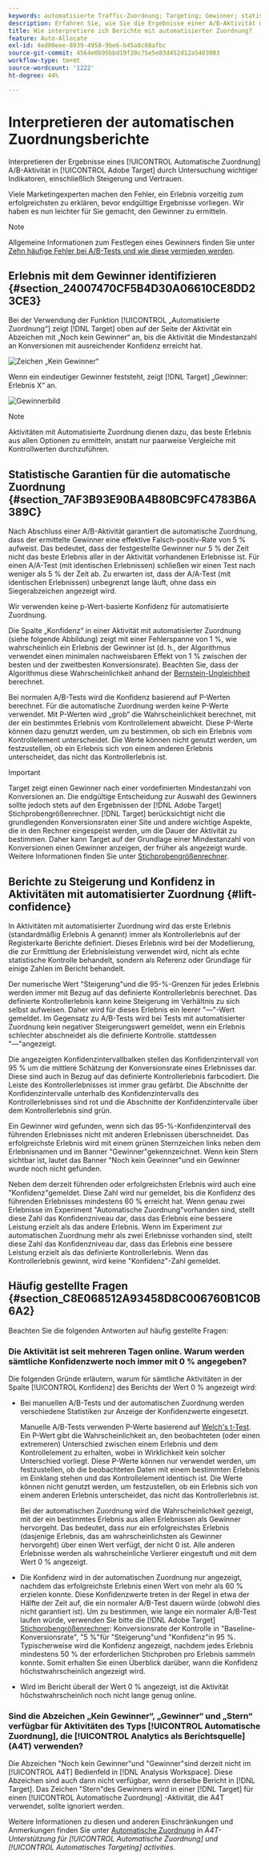 ```yaml
---
keywords: automatisierte Traffic-Zuordnung; Targeting; Gewinner; statistische Garantie; Konfidenz; Gewinner bestimmen; Steigerung; Konfidenz; Standard; Standarderlebnis; automatische Zuordnung; automatische Zuordnung
description: Erfahren Sie, wie Sie die Ergebnisse einer A/B-Aktivität mit automatisierter Zuordnung in Adobe interpretieren. [!DNL Target] durch Untersuchung wichtiger Indikatoren, einschließlich Steigerung und Vertrauen.
title: Wie interpretiere ich Berichte mit automatisierter Zuordnung?
feature: Auto-Allocate
exl-id: 4ed00eee-8939-4958-9be6-b45a8c08afbc
source-git-commit: 4564e0b95bbd19f20c75e5e83d452d12a5403083
workflow-type: tm+mt
source-wordcount: '1222'
ht-degree: 44%

---
```


# Interpretieren der automatischen Zuordnungsberichte

Interpretieren der Ergebnisse eines [!UICONTROL Automatische Zuordnung] A/B-Aktivität in [!UICONTROL Adobe Target] durch Untersuchung wichtiger Indikatoren, einschließlich Steigerung und Vertrauen.

Viele Marketingexperten machen den Fehler, ein Erlebnis vorzeitig zum erfolgreichsten zu erklären, bevor endgültige Ergebnisse vorliegen. Wir haben es nun leichter für Sie gemacht, den Gewinner zu ermitteln.

>[!NOTE]
>
>Allgemeine Informationen zum Festlegen eines Gewinners finden Sie unter [Zehn häufige Fehler bei A/B-Tests und wie diese vermieden werden](/help/main/c-activities/t-test-ab/common-ab-testing-pitfalls.md).

## Erlebnis mit dem Gewinner identifizieren {#section_24007470CF5B4D30A06610CE8DD23CE3}

Bei der Verwendung der Funktion [!UICONTROL „Automatisierte Zuordnung“] zeigt [!DNL Target] oben auf der Seite der Aktivität ein Abzeichen mit „Noch kein Gewinner“ an, bis die Aktivität die Mindestanzahl an Konversionen mit ausreichender Konfidenz erreicht hat.

![Zeichen „Kein Gewinner“](/help/main/c-activities/automated-traffic-allocation/assets/no-winner.png)

Wenn ein eindeutiger Gewinner feststeht, zeigt [!DNL Target] „Gewinner: Erlebnis X“ an.

![Gewinnerbild](assets/winner.png)

>[!NOTE]
>
>Aktivitäten mit Automatisierte Zuordnung dienen dazu, das beste Erlebnis aus allen Optionen zu ermitteln, anstatt nur paarweise Vergleiche mit Kontrollwerten durchzuführen.

## Statistische Garantien für die automatische Zuordnung {#section_7AF3B93E90BA4B80BC9FC4783B6A389C}

Nach Abschluss einer A/B-Aktivität garantiert die automatische Zuordnung, dass der ermittelte Gewinner eine effektive Falsch-positiv-Rate von 5 % aufweist. Das bedeutet, dass der festgestellte Gewinner nur 5 % der Zeit nicht das beste Erlebnis aller in der Aktivität vorhandenen Erlebnisse ist. Für einen A/A-Test (mit identischen Erlebnissen) schließen wir einen Test nach weniger als 5 % der Zeit ab. Zu erwarten ist, dass der A/A-Test (mit identischen Erlebnissen) unbegrenzt lange läuft, ohne dass ein Siegerabzeichen angezeigt wird.

Wir verwenden keine p-Wert-basierte Konfidenz für automatisierte Zuordnung.

Die Spalte „Konfidenz“ in einer Aktivität mit automatisierter Zuordnung (siehe folgende Abbildung) zeigt mit einer Fehlerspanne von 1 %, wie wahrscheinlich ein Erlebnis der Gewinner ist (d. h., der Algorithmus verwendet einen minimalen nachweisbaren Effekt von 1 % zwischen der besten und der zweitbesten Konversionsrate). Beachten Sie, dass der Algorithmus diese Wahrscheinlichkeit anhand der [Bernstein-Ungleichheit](https://en.wikipedia.org/wiki/Bernstein_inequalities_%28probability_theory%29) berechnet.

Bei normalen A/B-Tests wird die Konfidenz basierend auf P-Werten berechnet. Für die automatische Zuordnung werden keine P-Werte verwendet. Mit P-Werten wird „grob“ die Wahrscheinlichkeit berechnet, mit der ein bestimmtes Erlebnis vom Kontrollelement abweicht. Diese P-Werte können dazu genutzt werden, um zu bestimmen, ob sich ein Erlebnis vom Kontrollelement unterscheidet. Die Werte können nicht genutzt werden, um festzustellen, ob ein Erlebnis sich von einem anderen Erlebnis unterscheidet, das nicht das Kontrollerlebnis ist.

>[!IMPORTANT]
>
>Target zeigt einen Gewinner nach einer vordefinierten Mindestanzahl von Konversionen an. Die endgültige Entscheidung zur Auswahl des Gewinners sollte jedoch stets auf den Ergebnissen der [!DNL Adobe Target] Stichprobengrößenrechner. [!DNL Target] berücksichtigt nicht die grundlegenden Konversionsraten einer Site und andere wichtige Aspekte, die in den Rechner eingespeist werden, um die Dauer der Aktivität zu bestimmen. Daher kann Target auf der Grundlage einer Mindestanzahl von Konversionen einen Gewinner anzeigen, der früher als angezeigt wurde. Weitere Informationen finden Sie unter [Stichprobengrößenrechner](/help/main/c-activities/t-test-ab/sample-size-determination.md#section_6B8725BD704C4AFE939EF2A6B6E834E6).

## Berichte zu Steigerung und Konfidenz in Aktivitäten mit automatisierter Zuordnung {#lift-confidence}

In Aktivitäten mit automatisierter Zuordnung wird das erste Erlebnis (standardmäßig Erlebnis A genannt) immer als Kontrollerlebnis auf der Registerkarte Berichte definiert. Dieses Erlebnis wird bei der Modellierung, die zur Ermittlung der Erlebnisleistung verwendet wird, nicht als echte statistische Kontrolle behandelt, sondern als Referenz oder Grundlage für einige Zahlen im Bericht behandelt.

Der numerische Wert &quot;Steigerung&quot;und die 95-%-Grenzen für jedes Erlebnis werden immer mit Bezug auf das definierte Kontrollerlebnis berechnet. Das definierte Kontrollerlebnis kann keine Steigerung im Verhältnis zu sich selbst aufweisen. Daher wird für dieses Erlebnis ein leerer &quot;—&quot;-Wert gemeldet. Im Gegensatz zu A/B-Tests wird bei Tests mit automatisierter Zuordnung kein negativer Steigerungswert gemeldet, wenn ein Erlebnis schlechter abschneidet als die definierte Kontrolle. stattdessen &quot;—&quot;angezeigt.

Die angezeigten Konfidenzintervallbalken stellen das Konfidenzintervall von 95 % um die mittlere Schätzung der Konversionsrate eines Erlebnisses dar. Diese sind auch in Bezug auf das definierte Kontrollerlebnis farbcodiert. Die Leiste des Kontrollerlebnisses ist immer grau gefärbt. Die Abschnitte der Konfidenzintervalle unterhalb des Konfidenzintervalls des Kontrollerlebnisses sind rot und die Abschnitte der Konfidenzintervalle über dem Kontrollerlebnis sind grün.

Ein Gewinner wird gefunden, wenn sich das 95-%-Konfidenzintervall des führenden Erlebnisses nicht mit anderen Erlebnissen überschneidet. Das erfolgreichste Erlebnis wird mit einem grünen Sternzeichen links neben dem Erlebnisnamen und im Banner &quot;Gewinner&quot;gekennzeichnet. Wenn kein Stern sichtbar ist, lautet das Banner &quot;Noch kein Gewinner&quot;und ein Gewinner wurde noch nicht gefunden.

Neben dem derzeit führenden oder erfolgreichsten Erlebnis wird auch eine &quot;Konfidenz&quot;gemeldet. Diese Zahl wird nur gemeldet, bis die Konfidenz des führenden Erlebnisses mindestens 60 % erreicht hat. Wenn genau zwei Erlebnisse im Experiment &quot;Automatische Zuordnung&quot;vorhanden sind, stellt diese Zahl das Konfidenzniveau dar, dass das Erlebnis eine bessere Leistung erzielt als das andere Erlebnis. Wenn im Experiment zur automatischen Zuordnung mehr als zwei Erlebnisse vorhanden sind, stellt diese Zahl das Konfidenzniveau dar, dass das Erlebnis eine bessere Leistung erzielt als das definierte Kontrollerlebnis. Wenn das Kontrollerlebnis gewinnt, wird keine &quot;Konfidenz&quot;-Zahl gemeldet.

## Häufig gestellte Fragen   {#section_C8E068512A93458D8C006760B1C0B6A2}

Beachten Sie die folgenden Antworten auf häufig gestellte Fragen:

### Die Aktivität ist seit mehreren Tagen online. Warum werden sämtliche Konfidenzwerte noch immer mit 0 % angegeben?

Die folgenden Gründe erläutern, warum für sämtliche Aktivitäten in der Spalte [!UICONTROL Konfidenz] des Berichts der Wert 0 % angezeigt wird:

* Bei manuellen A/B-Tests und der automatischen Zuordnung werden verschiedene Statistiken zur Anzeige der Konfidenzwerte eingesetzt.

   Manuelle A/B-Tests verwenden P-Werte basierend auf [Welch&#39;s t-Test](https://en.wikipedia.org/wiki/Welch%27s_t-test). Ein P-Wert gibt die Wahrscheinlichkeit an, den beobachteten (oder einen extremeren) Unterschied zwischen einem Erlebnis und dem Kontrollelement zu erhalten, wobei in Wirklichkeit kein solcher Unterschied vorliegt. Diese P-Werte können nur verwendet werden, um festzustellen, ob die beobachteten Daten mit einem bestimmten Erlebnis im Einklang stehen und das Kontrollelement identisch ist. Die Werte können nicht genutzt werden, um festzustellen, ob ein Erlebnis sich von einem anderen Erlebnis unterscheidet, das nicht das Kontrollerlebnis ist.

   Bei der automatischen Zuordnung wird die Wahrscheinlichkeit gezeigt, mit der ein bestimmtes Erlebnis aus allen Erlebnissen als Gewinner hervorgeht. Das bedeutet, dass nur ein erfolgreichstes Erlebnis (dasjenige Erlebnis, das am wahrscheinlichsten als Gewinner hervorgeht) über einen Wert verfügt, der nicht 0 ist. Alle anderen Erlebnisse werden als wahrscheinliche Verlierer eingestuft und mit dem Wert 0 % angezeigt.

* Die Konfidenz wird in der automatischen Zuordnung nur angezeigt, nachdem das erfolgreichste Erlebnis einen Wert von mehr als 60 % erzielen konnte. Diese Konfidenzwerte treten in der Regel in etwa der Hälfte der Zeit auf, die ein normaler A/B-Test dauern würde (obwohl dies nicht garantiert ist). Um zu bestimmen, wie lange ein normaler A/B-Test laufen würde, verwenden Sie bitte die [!DNL Adobe Target] [Stichprobengrößenrechner](/help/main/c-activities/t-test-ab/sample-size-determination.md#section_6B8725BD704C4AFE939EF2A6B6E834E6): Konversionsrate der Kontrolle in &quot;Baseline-Konversionsrate&quot;, &quot;5 %&quot;für &quot;Steigerung&quot;und &quot;Konfidenz&quot;in 95 %. Typischerweise wird die Konfidenz angezeigt, nachdem jedes Erlebnis mindestens 50 % der erforderlichen Stichproben pro Erlebnis sammeln konnte. Somit erhalten Sie einen Überblick darüber, wann die Konfidenz höchstwahrscheinlich angezeigt wird.

* Wird im Bericht überall der Wert 0 % angezeigt, ist die Aktivität höchstwahrscheinlich noch nicht lange genug online.

### Sind die Abzeichen „Kein Gewinner“, „Gewinner“ und „Stern“ verfügbar für Aktivitäten des Typs [!UICONTROL Automatische Zuordnung], die [!UICONTROL Analytics als Berichtsquelle] (A4T) verwenden?

Die Abzeichen &quot;Noch kein Gewinner&quot;und &quot;Gewinner&quot;sind derzeit nicht im [!UICONTROL A4T] Bedienfeld in [!DNL Analysis Workspace]. Diese Abzeichen sind auch dann nicht verfügbar, wenn derselbe Bericht in [!DNL Target]. Das Zeichen &quot;Stern&quot;des Gewinners wird in einer [!DNL Target] für einen [!UICONTROL Automatische Zuordnung] -Aktivität, die A4T verwendet, sollte ignoriert werden.

Weitere Informationen zu diesen und anderen Einschränkungen und Anmerkungen finden Sie unter [Automatische Zuordnung](/help/main/c-integrating-target-with-mac/a4t/a4t-at-aa.md#aa) in *A4T-Unterstützung für [!UICONTROL Automatische Zuordnung] und [!UICONTROL Automatisches Targeting] activities*.


